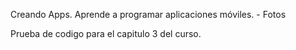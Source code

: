 Creando Apps. Aprende a programar aplicaciones móviles. - Fotos

Prueba de codigo para el capitulo 3 del curso.
